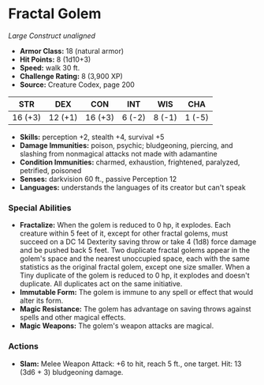 # Fractal Golem

*Large* *Construct* *unaligned*

- **Armor Class:** 18 (natural armor)
- **Hit Points:** 8 (1d10+3)
- **Speed:** walk 30 ft.
- **Challenge Rating:** 8 (3,900 XP)
- **Source:** Creature Codex, page 200

| STR | DEX | CON | INT | WIS | CHA |
| --- | --- | --- | --- | --- | --- |
| 16 (+3) | 12 (+1) | 16 (+3) | 6 (-2) | 8 (-1) | 1 (-5) |

- **Skills:** perception +2, stealth +4, survival +5
- **Damage Immunities:** poison, psychic; bludgeoning, piercing, and slashing from nonmagical attacks not made with adamantine
- **Condition Immunities:** charmed, exhaustion, frightened, paralyzed, petrified, poisoned
- **Senses:** darkvision 60 ft., passive Perception 12
- **Languages:** understands the languages of its creator but can't speak

### Special Abilities

- **Fractalize:** When the golem is reduced to 0 hp, it explodes. Each creature within 5 feet of it, except for other fractal golems, must succeed on a DC 14 Dexterity saving throw or take 4 (1d8) force damage and be pushed back 5 feet. Two duplicate fractal golems appear in the golem's space and the nearest unoccupied space, each with the same statistics as the original fractal golem, except one size smaller. When a Tiny duplicate of the golem is reduced to 0 hp, it explodes and doesn't duplicate. All duplicates act on the same initiative.
- **Immutable Form:** The golem is immune to any spell or effect that would alter its form.
- **Magic Resistance:** The golem has advantage on saving throws against spells and other magical effects.
- **Magic Weapons:** The golem's weapon attacks are magical.

### Actions

- **Slam:** Melee Weapon Attack: +6 to hit, reach 5 ft., one target. Hit: 13 (3d6 + 3) bludgeoning damage.


